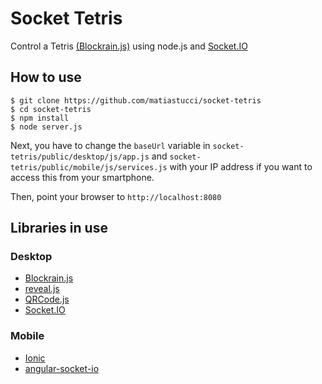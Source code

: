 # Socket Tetris

Control a Tetris [(Blockrain.js)](https://github.com/Aerolab/blockrain.js) using node.js and [Socket.IO](http://socket.io)

## How to use

```
$ git clone https://github.com/matiastucci/socket-tetris
$ cd socket-tetris
$ npm install
$ node server.js
```

Next, you have to change the `baseUrl` variable in `socket-tetris/public/desktop/js/app.js` and `socket-tetris/public/mobile/js/services.js` with your IP address if you want to access this from your smartphone.

Then, point your browser to `http://localhost:8080`

## Libraries in use
### Desktop

* [Blockrain.js](https://github.com/Aerolab/blockrain.js)
* [reveal.js](http://lab.hakim.se/reveal-js)
* [QRCode.js](http://davidshimjs.github.io/qrcodejs)
* [Socket.IO](http://socket.io)

### Mobile

* [Ionic](http://ionicframework.com)
* [angular-socket-io](https://github.com/btford/angular-socket-io)